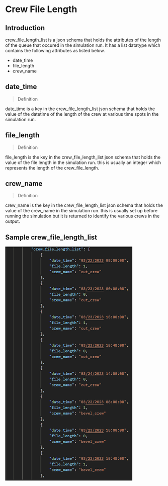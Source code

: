 # Crew File Length

## Introduction

crew_file_length_list is a json schema that holds the attributes of the length of the queue that occured in the simulation run. It has a list datatype which contains the following attributes as listed below.

- date_time
- file_length
- crew_name

## date_time

> Definition

date_time is a key in the crew_file_length_list json schema that holds the value of the datetime of the length of the crew at various time spots in the simulation run.

## file_length

> Definition

file_length is the key in the crew_file_length_list json schema that holds the value of the file length in the simulation run. this is usually an integer which represents the length of the crew_file_length.

## crew_name

> Definition

crew_name is the key in the crew_file_length_list json schema that holds the value of the crew_name in the simulation run. this is usually set up before running the simulation but it is returned to identify the various crews in the output.

## Sample crew_file_length_list

![validate_resource](images/crew_file_length_sample_complete.png)